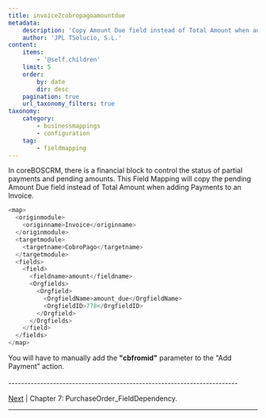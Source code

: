 ```yaml
---
title: invoice2cobropagoamountdue
metadata:
    description: 'Copy Amount Due field instead of Total Amount when adding Payments to Invoice in coreBOSCRM'
    author: 'JPL TSolucio, S.L.'
content:
    items:
        - '@self.children'
    limit: 5
    order:
        by: date
        dir: desc
    pagination: true
    url_taxonomy_filters: true
taxonomy:
    category:
        - businessmappings
        - configuration
    tag:
        - fieldmapping
---
```


In coreBOSCRM, there is a financial block to control the status of partial payments and pending amounts. This Field Mapping will copy the pending Amount Due field instead of Total Amount when adding Payments to an Invoice.

```php
<map>
  <originmodule>
    <originname>Invoice</originname>
  </originmodule>
  <targetmodule>
    <targetname>CobroPago</targetname>
  </targetmodule>
  <fields>
    <field>
      <fieldname>amount</fieldname>
      <Orgfields>
        <Orgfield>
          <OrgfieldName>amount_due</OrgfieldName>
          <OrgfieldID>778</OrgfieldID>
        </Orgfield>
      </Orgfields>
    </field>
  </fields>
</map>
```
<div class="notices red">
You will have to manually add the <strong>"cbfromid"</strong> parameter to the "Add Payment" action.
</div>


<br>
------------------------------------------------------------------------

[Next](http://localhost/coreBOSDocumentation/knowledge-base/configuration-store/businessmap/vendoraddresspo/id:bf9cdf3cc288cef021d4787827427125/store:configuration) | Chapter 7: PurchaseOrder_FieldDependency.

------------------------------------------------------------------------